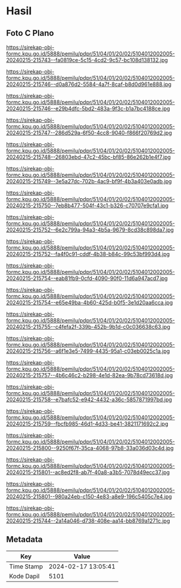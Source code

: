 # Hasil

## Foto C Plano

https://sirekap-obj-formc.kpu.go.id/5888/pemilu/pdpr/51/04/01/20/02/5104012002005-20240215-215743--fa0819ce-5c15-4cd2-9c57-bc108d138132.jpg

https://sirekap-obj-formc.kpu.go.id/5888/pemilu/pdpr/51/04/01/20/02/5104012002005-20240215-215746--d0a876d2-5584-4a7f-8caf-b8d0d961e888.jpg

https://sirekap-obj-formc.kpu.go.id/5888/pemilu/pdpr/51/04/01/20/02/5104012002005-20240215-215746--e29b4dfc-5bd2-483a-9f3c-b1a7bc4188ce.jpg

https://sirekap-obj-formc.kpu.go.id/5888/pemilu/pdpr/51/04/01/20/02/5104012002005-20240215-215747--286d529a-6f50-4cc8-9040-f866f20769d2.jpg

https://sirekap-obj-formc.kpu.go.id/5888/pemilu/pdpr/51/04/01/20/02/5104012002005-20240215-215748--26803ebd-47c2-45bc-bf85-86e262b1e4f7.jpg

https://sirekap-obj-formc.kpu.go.id/5888/pemilu/pdpr/51/04/01/20/02/5104012002005-20240215-215749--3e5a27dc-702b-4ac9-bf9f-4b3a403e0adb.jpg

https://sirekap-obj-formc.kpu.go.id/5888/pemilu/pdpr/51/04/01/20/02/5104012002005-20240215-215750--7eb8b477-504f-43c1-b326-c70707e9cfa1.jpg

https://sirekap-obj-formc.kpu.go.id/5888/pemilu/pdpr/51/04/01/20/02/5104012002005-20240215-215752--6e2c799a-94a3-4b5a-9679-8cd38c898da7.jpg

https://sirekap-obj-formc.kpu.go.id/5888/pemilu/pdpr/51/04/01/20/02/5104012002005-20240215-215752--fa4f0c91-cddf-4b38-b84c-99c53bf993d4.jpg

https://sirekap-obj-formc.kpu.go.id/5888/pemilu/pdpr/51/04/01/20/02/5104012002005-20240215-215754--eab81fb9-0cfd-4090-90f0-11d6a947acd7.jpg

https://sirekap-obj-formc.kpu.go.id/5888/pemilu/pdpr/51/04/01/20/02/5104012002005-20240215-215754--e65e49ba-4b60-425d-b0f5-3e1d20aa6cca.jpg

https://sirekap-obj-formc.kpu.go.id/5888/pemilu/pdpr/51/04/01/20/02/5104012002005-20240215-215755--c4fefa2f-339b-452b-9b1d-c0c036638c63.jpg

https://sirekap-obj-formc.kpu.go.id/5888/pemilu/pdpr/51/04/01/20/02/5104012002005-20240215-215756--a6f1e3e5-7499-4435-95a1-c03eb0025c1a.jpg

https://sirekap-obj-formc.kpu.go.id/5888/pemilu/pdpr/51/04/01/20/02/5104012002005-20240215-215757--4b6c46c2-b298-4e1d-82ea-9b78cd73618d.jpg

https://sirekap-obj-formc.kpu.go.id/5888/pemilu/pdpr/51/04/01/20/02/5104012002005-20240215-215758--e7bafc52-e942-4432-a36c-5857871997bd.jpg

https://sirekap-obj-formc.kpu.go.id/5888/pemilu/pdpr/51/04/01/20/02/5104012002005-20240215-215759--fbcfb985-46d1-4d33-be41-3821171692c2.jpg

https://sirekap-obj-formc.kpu.go.id/5888/pemilu/pdpr/51/04/01/20/02/5104012002005-20240215-215800--9250f67f-35ca-4068-97b8-33a036d03c4d.jpg

https://sirekap-obj-formc.kpu.go.id/5888/pemilu/pdpr/51/04/01/20/02/5104012002005-20240215-215801--ac8ed2f8-ab7f-40a8-a3b5-7078d49ecc37.jpg

https://sirekap-obj-formc.kpu.go.id/5888/pemilu/pdpr/51/04/01/20/02/5104012002005-20240215-215801--980a24eb-c150-4e83-a8e9-196c5405c7e4.jpg

https://sirekap-obj-formc.kpu.go.id/5888/pemilu/pdpr/51/04/01/20/02/5104012002005-20240215-215744--2a14a046-d738-408e-aa14-bb8769a1271c.jpg


## Metadata

| Key        | Value               |
| ---------- | ------------------- |
| Time Stamp | 2024-02-17 13:05:41 |
| Kode Dapil | 5101                |



